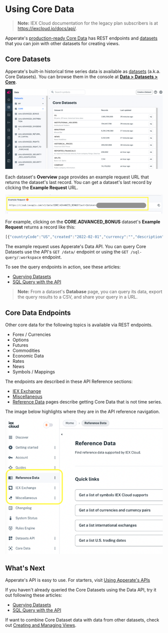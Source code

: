 # Using Core Data

> **Note:** IEX Cloud documentation for the legacy plan subscribers is at <https://iexcloud.io/docs/api/>.

Apperate's [production-ready Core Data](./getting-started/production-ready-core-data.md) has REST endpoints and [datasets](./reference/glossary.md#dataset) that you can join with other datasets for creating views.

## Core Datasets

Apperate's built-in historical time series data is available as [datasets](./reference/glossary.md#dataset) (a.k.a. Core Datasets). You can browse them in the console at [**Data > Datasets > Core**](https://iexcloud.io/console/datasets/core).

![](./using-core-data/core-datasets.png)

Each dataset's **Overview** page provides an example request URL that returns the dataset's last record. You can get a dataset's last record by clicking the **Example Request** URL.

![](./using-core-data/core-dataset-example-request.png)

For example, clicking on the **CORE.ADVANCED_BONUS** dataset's **Example Request** returns a record like this:

```javascript
[{"countryCode":"US","created":"2022-02-01","currency":"","description":"Global X MSCI China Industrials ETF","exDate":"2022-12-29","figi":"BBG000PYH302","flag":"","fromFactor":0,"lastUpdated":"2022-02-01","notes":null,"parValue":0,"parValueCurrency":"USD","paymentDate":"2023-01-09","recordDate":"2022-12-30","refid":"2433108","securityType":"Exchange Traded Fund","symbol":"CHII","toFactor":0,"id":"ADVANCED_BONUS","key":"CHII","subkey":"2433108","date":1672272000000,"updated":1652531939424.008}]
```

The example request uses Apperate's Data API. You can query Core Datasets use the API's `GET /data/` endpoint or using the `GET /sql-query/:workspace` endpoint. 

To see the query endpoints in action, see these articles:

- [Querying Datasets](./interacting-with-your-data/querying-data/querying-datasets.md)
- [SQL Query with the API](./interacting-with-your-data/querying-data/sql-query-with-the-api.md)

> **Note:** From a dataset's **Database** page, you can query its data, export the query results to a CSV, and share your query in a URL. 

## Core Data Endpoints

Other core data for the following topics is available via REST endpoints.

- Forex / Currencies
- Options
- Futures
- Commodities
- Economic Data
- Rates
- News
- Symbols / Mappings

The endpoints are described in these API Reference sections:

- [IEX Exchange](https://iexcloud.io/docs/iex-exchange)
- [Miscellaneous](https://iexcloud.io/docs/miscellaneous)
- [Reference Data](https://iexcloud.io/docs/reference-data) pages describe getting Core Data that is not time series.

The image below highlights where they are in the API reference navigation.

![](./using-core-data/core-data-endpoint-sections.png)

## What's Next

Apperate's API is easy to use. For starters, visit [Using Apperate's APIs](./interacting-with-your-data/apperate-api-basics.md)

If you haven't already queried the Core Datasets using the Data API, try it out following these articles:

- [Querying Datasets](./interacting-with-your-data/querying-data/querying-datasets.md)
- [SQL Query with the API](./interacting-with-your-data/querying-data/sql-query-with-the-api.md)

If want to combine Core Dataset data with data from other datasets, check out [Creating and Managing Views](./managing-your-data/creating-and-managing-views.md).